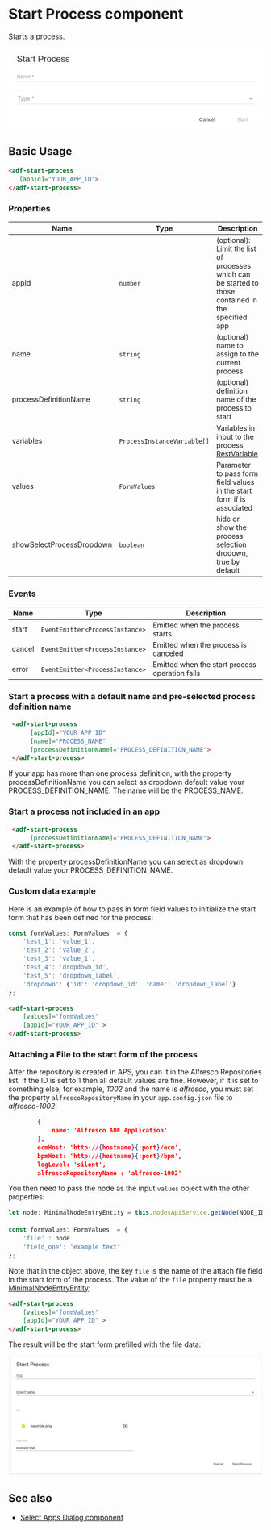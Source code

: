 # Start Process component

Starts a process.

![adf-start-process ](docassets/images/startProcess.png)

## Basic Usage

```html
<adf-start-process 
   [appId]="YOUR_APP_ID">
</adf-start-process>
```

### Properties

| Name | Type | Description |
| ---- | ---- | ----------- |
| appId | `number` | (optional): Limit the list of processes which can be started to those contained in the specified app |
| name | `string` | (optional) name to assign to the current process |
| processDefinitionName | `string` | (optional) definition name of the process to start |
| variables | `ProcessInstanceVariable[]` | Variables in input to the process [RestVariable](https://github.com/Alfresco/alfresco-js-api/tree/master/src/alfresco-activiti-rest-api/docs/RestVariable.md) |
| values | `FormValues` | Parameter to pass form field values in the start form if is associated |
| showSelectProcessDropdown | `boolean` | hide or show the process selection drodown, true by default |

### Events

| Name | Type | Description |
| ---- | ---- | ----------- |
| start | `EventEmitter<ProcessInstance>` | Emitted when the process starts |
| cancel | `EventEmitter<ProcessInstance>` | Emitted when the process is canceled |
| error | `EventEmitter<ProcessInstance>` | Emitted when the start process operation fails |

### Start a process with a default name and pre-selected process definition name

```html
 <adf-start-process 
      [appId]="YOUR_APP_ID"
      [name]="PROCESS_NAME"
      [processDefinitionName]="PROCESS_DEFINITION_NAME">
 </adf-start-process>		 
```

If your app has more than one process definition, with the property processDefinitionName you can select as dropdown default value your PROCESS_DEFINITION_NAME. The name will be the PROCESS_NAME.

### Start a process not included in an app

```html
 <adf-start-process 
      [processDefinitionName]="PROCESS_DEFINITION_NAME">
 </adf-start-process>		 
```

With the property processDefinitionName you can select as dropdown default value your PROCESS_DEFINITION_NAME. 

### Custom data example

Here is an example of how to pass in form field values to initialize the start form that has been
defined for the process:

```ts
const formValues: FormValues  = {
    'test_1': 'value_1',
    'test_2': 'value_2',
    'test_3': 'value_1',
    'test_4': 'dropdown_id',
    'test_5': 'dropdown_label',
    'dropdown': {'id': 'dropdown_id', 'name': 'dropdown_label'}
};
```

```html
<adf-start-process 
    [values]="formValues"
    [appId]="YOUR_APP_ID" >
</adf-start-process>
```

### Attaching a File to the start form of the process

After the repository is created in APS, you can it in the Alfresco Repositories list.
If the ID is set to 1 then all default values are fine. 
However, if it is set to something else, for example, _1002_ and the name is _alfresco_, you must set the property `alfrescoRepositoryName` in your `app.config.json` file to  _alfresco-1002_:

```json
        {
            name: 'Alfresco ADF Application'
        },
        ecmHost: 'http://{hostname}{:port}/ecm',
        bpmHost: 'http://{hostname}{:port}/bpm',
        logLevel: 'silent',
        alfrescoRepositoryName : 'alfresco-1002'
```

You then need to pass the node as the input `values` object with the other properties:

```ts
let node: MinimalNodeEntryEntity = this.nodesApiService.getNode(NODE_ID);

const formValues: FormValues  = {
    'file' : node
    'field_one': 'example text'
};
```

Note that in the object above, the key `file` is the name of the attach file field in the start form of the process. The value of the `file` property must be a
[MinimalNodeEntryEntity](document-library.model.md):

```html
<adf-start-process 
    [values]="formValues"
    [appId]="YOUR_APP_ID" >
</adf-start-process>
```

The result will be the start form prefilled with the file data:

![Start process load file](docassets/images/start_process.png)

## See also

-   [Select Apps Dialog component](select-apps-dialog.component.md)
